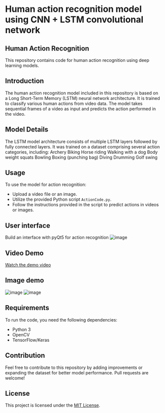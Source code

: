 # Human action recognition model using CNN + LSTM convolutional network
## Human Action Recognition

This repository contains code for human action recognition using deep learning models.

## Introduction

The human action recognition model included in this repository is based on a Long Short-Term Memory (LSTM) neural network architecture. It is trained to classify various human actions from video data. The model takes sequential frames of a video as input and predicts the action performed in the video.

## Model Details

The LSTM model architecture consists of multiple LSTM layers followed by fully connected layers. It was trained on a dataset comprising several action categories, including:
Archery
Biking
Horse riding
Walking with a dog
Body weight squats
Bowling
Boxing (punching bag)
Diving
Drumming
Golf swing

## Usage

To use the model for action recognition:
- Upload a video file or an image.
- Utilize the provided Python script `ActionCode.py`.
- Follow the instructions provided in the script to predict actions in videos or images.
## User interface
Build an interface with pyQt5 for action recognition
![image](https://github.com/Sangqpham0102/HumanActionRecognition/assets/119334855/12b6a813-6dde-448c-88d3-894d4b02cd17)
## Video Demo
[Watch the demo video](https://github.com/Sangqpham0102/HumanActionRecognition/blob/main/output.avi)
## Image demo
![image](https://github.com/Sangqpham0102/HumanActionRecognition/assets/119334855/852d950b-2ad7-4c39-a292-e5f9e0b8ab48)
![image](https://github.com/Sangqpham0102/HumanActionRecognition/assets/119334855/7fe8ffe6-a342-4857-9f4e-68bd67a6716a)


## Requirements

To run the code, you need the following dependencies:
- Python 3
- OpenCV
- TensorFlow/Keras

## Contribution

Feel free to contribute to this repository by adding improvements or expanding the dataset for better model performance. Pull requests are welcome!

## License

This project is licensed under the [MIT License](LICENSE).
